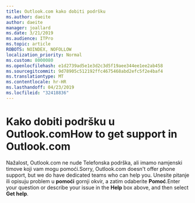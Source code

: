 ```yaml
---
title: Outlook.com kako dobiti podršku
ms.author: daeite
author: daeite
manager: joallard
ms.date: 3/21/2019
ms.audience: ITPro
ms.topic: article
ROBOTS: NOINDEX, NOFOLLOW
localization_priority: Normal
ms.custom: 8000080
ms.openlocfilehash: e1d2739ad5e1e3d2c3d5f19aee344ee1ee2ab458
ms.sourcegitcommit: 9d78905c512192ffc4675468abd2efc5f2e4baf4
ms.translationtype: MT
ms.contentlocale: hr-HR
ms.lasthandoff: 04/23/2019
ms.locfileid: "32418836"
---
```

# <a name="how-to-get-support-in-outlookcom"></a><span data-ttu-id="f7095-102">Kako dobiti podršku u Outlook.com</span><span class="sxs-lookup"><span data-stu-id="f7095-102">How to get support in Outlook.com</span></span>

<span data-ttu-id="f7095-103">Nažalost, Outlook.com ne nude Telefonska podrška, ali imamo namjenski timove koji vam mogu pomoći.</span><span class="sxs-lookup"><span data-stu-id="f7095-103">Sorry, Outlook.com doesn't offer phone support, but we do have dedicated teams who can help you.</span></span>
<span data-ttu-id="f7095-104">Unesite pitanje ili opisuju problem u **pomoći** gornji okvir, a zatim odaberite **Pomoć**.</span><span class="sxs-lookup"><span data-stu-id="f7095-104">Enter your question or describe your issue in the **Help** box above, and then select **Get help**.</span></span>


